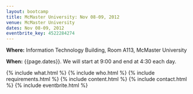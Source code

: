 ```yaml
---
layout: bootcamp
title: McMaster University: Nov 08-09, 2012
venue: McMaster University
dates: Nov 08-09, 2012
eventbrite_key: 4522284274
---
```

**Where:** Information Technology Building, Room A113, McMaster University

**When:** {{page.dates}}. We will start at 9:00 and end at 4:30 each day.

{% include what.html %}
{% include who.html %}
{% include requirements.html %}
{% include content.html %}
{% include contact.html %}
{% include eventbrite.html %}
